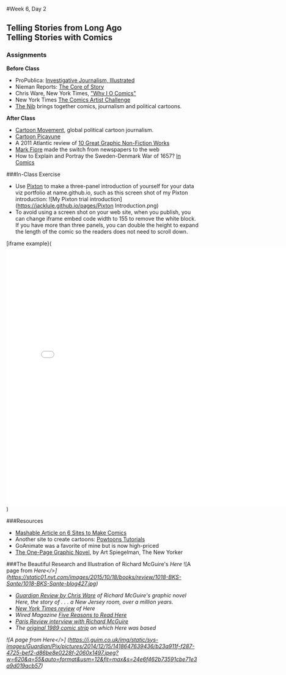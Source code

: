 #Week 6, Day 2
## Telling Stories from Long Ago <br/>Telling Stories with Comics

### Assignments

**Before Class**
- ProPublica: [Investigative Journalism, Illustrated](http://www.propublica.org/article/investigative-journalism-illustrated-a-qa-with-level-14-creators)
- Nieman Reports: [The Core of Story](http://niemanreports.org/articles/the-core-of-story/)
- Chris Ware, New York Times, ["Why I O Comics"](http://www.nytimes.com/interactive/2014/07/17/books/review/18ware.html?_r=0)
- New York Times [The Comics Artist Challenge](http://www.nytimes.com/interactive/2015/10/12/books/review/18roundup.html)
- [The Nib](https://thenib.com/about) brings together comics, journalism and political cartoons.

**After Class**

- [Cartoon Movement](http://www.cartoonmovement.com/), global political cartoon journalism.
- [Cartoon Picayune](http://www.cartoonpicayune.com/)
- A 2011 Atlantic review of [10 Great Graphic Non-Fiction Works](http://www.theatlantic.com/entertainment/archive/2011/08/comic-books-as-journalism-10-masterpieces-of-graphic-nonfiction/243351/)
- [Mark Fiore](https://www.markfiore.com/) made the switch from newspapers to the web
- How to Explain and Portray the Sweden-Denmark War of 1657? [In Comics](https://medium.com/bl%C3%A6khus-comics/the-march-across-the-belts-95753402e56b#.bnftzjxy3)

###In-Class Exercise
- Use [Pixton](https://www.pixton.com/) to make a three-panel introduction of yourself for your data viz portfolio at name.github.io, such as this screen shot of my Pixton introduction:
![My Pixton trial introduction]
(https://jacklule.github.io/pages/Pixton Introduction.png)
- To avoid using a screen shot on your web site, when you publish, you can change iframe embed code width to 155 to remove the white block. If you have more than three panels, you can double the height to expand the length of the comic so the readers does not need to scroll down.

[iframe example}(<iframe src="//www.pixton.com/embed/0wrj8fvs" frameborder="0" width="155%" height="678" allowfullscreen></iframe>)


###Resources

- [Mashable Article on 6 Sites to Make Comics](http://mashable.com/2010/10/24/create-your-own-comics/#XxheoAnehPq5)
- Another site to create cartoons: [Powtoons Tutorials](https://www.powtoon.com/tutorials/)
- GoAnimate was a favorite of mine but is now high-priced
- [The One-Page Graphic Novel](http://www.newyorker.com/culture/culture-desk/eyeball-kicks-art-spiegelman-on-one-page-graphic-novels?mbid=nl_160822_Daily&CNDID=12830884&spMailingID=9394711&spUserID=MTMzMTc5NTgxNjgwS0&spJobID=981814496&spReportId=OTgxODE0NDk2S0), by Art Spiegelman, The New Yorker

###The Beautiful Research and Illustration of Richard McGuire's *Here*
![A page from <i>Here</>]
(https://static01.nyt.com/images/2015/10/18/books/review/1018-BKS-Sante/1018-BKS-Sante-blog427.jpg)
- [Guardian Review by Chris Ware](http://www.theguardian.com/books/2014/dec/17/chris-ware-here-richard-mcguire-review-graphic-novel) of Richard McGuire's graphic novel <i>Here</i>, the story of . . . a New Jersey room, over a million years.
- [New York Times review](http://www.nytimes.com/2015/10/18/books/review/richard-mcguires-here.html?_r=0) of <i>Here</i>
- Wired Magazine [Five Reasons to Read <i>Here</i>](http://www.wired.com/2014/12/here-graphic-novel-richard-mcguire/)
- [Paris Review interview with Richard McGuire](http://www.theparisreview.org/blog/2015/06/12/split-screens-an-interview-with-richard-mcguire/)
- The [original 1989 comic strip](http://tumblr.austinkleon.com/post/105360385626) on which <i>Here</i> was based

![A page from <i>Here</>]
(https://i.guim.co.uk/img/static/sys-images/Guardian/Pix/pictures/2014/12/15/1418647639436/b23a911f-f287-4725-bef2-d86be8e0228f-2060x1497.jpeg?w=620&q=55&auto=format&usm=12&fit=max&s=24e6f462b73591cbe71e3a9d019acb57)

